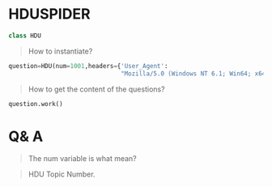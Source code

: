 # HDUSPIDER

```python
class HDU
```

> How to instantiate?

```python
question=HDU(num=1001,headers={'User_Agent':
                               "Mozilla/5.0 (Windows NT 6.1; Win64; x64) AppleWebKit/537.36 (KHTML, like Gecko) Chrome/71.0.3578.98 Safari/537.36"})
```

> How to get the content of the questions?

```python
question.work()
```

# Q& A

> The num variable is what mean?

> HDU Topic Number.
